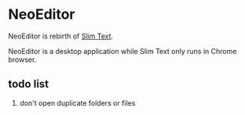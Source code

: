 # NeoEditor

NeoEditor is rebirth of [Slim Text](http://slimtext.org).

NeoEditor is a desktop application while Slim Text only runs in Chrome browser.

## todo list

1. don't open duplicate folders or files
